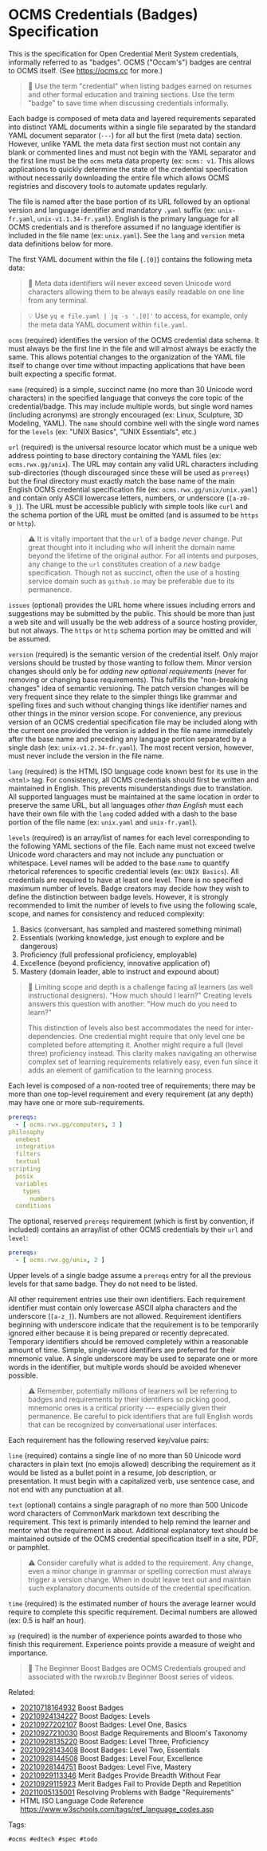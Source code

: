 # OCMS Credentials (Badges) Specification

This is the specification for Open Credential Merit System credentials,
informally referred to as "badges". OCMS ("Occam's") badges are central
to OCMS itself. (See <https://ocms.cc> for more.)

> 💬
> Use the term "credential" when listing badges earned on resumes and
> other formal education and training sections. Use the term "badge" to
> save time when discussing credentials informally.

Each badge is composed of meta data and layered requirements separated
into distinct YAML documents within a single file separated by the
standard YAML document separator (`---`) for all but the first (meta
data) section. However, unlike YAML the meta data first section must not
contain any blank or commented lines and must not begin with the YAML
separator and the first line must be the `ocms` meta data property (ex:
`ocms: v1`. This allows applications to quickly determine the state of
the credential specification without necessarily downloading the entire
file which allows OCMS registries and discovery tools to automate
updates regularly.

The file is named after the base portion of its URL followed by an
optional version and language identifier and mandatory `.yaml` suffix
(ex: `unix-fr.yaml`, `unix-v1.1.34-fr.yaml`). English is the primary
language for all OCMS credentials and is therefore assumed if no
language identifier is included in the file name (ex: `unix.yaml`). See
the `lang` and `version` meta data definitions below for more.

The first YAML document within the file (`.[0]`) contains the following
meta data:

> 💬
> Meta data identifiers will never exceed seven Unicode word characters
> allowing them to be always easily readable on one line from any
> terminal.

> 💡 
> Use `yq e file.yaml | jq -s '.[0]'` to access, for example, only the
> meta data YAML document within `file.yaml`.

`ocms` (required) identifies the version of the OCMS credential data
schema. It must always be the first line in the file and will almost
always be exactly the same. This allows potential changes to the
organization of the YAML file itself to change over time without
impacting applications that have been built expecting a specific format.

`name` (required) is a simple, succinct name (no more than 30 Unicode
word characters) in the specified language that conveys the core topic
of the credential/badge. This may include multiple words, but single
word names (including acronyms) are strongly encouraged (ex: Linux,
Sculpture, 3D Modeling, YAML). The `name` should combine well with the
single word names for the `levels` (ex: "UNIX Basics", "UNIX Essentials",
etc.)

`url` (required) is the universal resource locator which must be
a unique web address pointing to base directory containing the YAML
files (ex: `ocms.rwx.gg/unix`). The URL may contain any valid URL
characters including sub-directories (though discouraged since these
will be used as `prereqs`) but the final directory must exactly match
the base name of the main English OCMS credential specification file (ex:
`ocms.rwx.gg/unix/unix.yaml`) and contain only ASCII lowercase letters,
numbers, or underscore (`[a-z0-9_]`). The URL must be accessible
publicly with simple tools like `curl` and the schema portion of the URL
must be omitted (and is assumed to be `https` or `http`).

> ⚠️
> It is vitally important that the `url` of a badge *never* change. Put
> great thought into it including who will inherit the domain name
> beyond the lifetime of the original author. For all intents and
> purposes, any change to the `url` constitutes creation of a *new*
> badge specification. Though not as succinct, often the use of
> a hosting service domain such as `github.io` may be preferable due to
> its permanence.

`issues` (optional) provides the URL home where issues including errors
and suggestions may be submitted by the public. This should be more than
just a web site and will usually be the web address of a source hosting provider, but not always. The `https` or `http` schema portion may be omitted and will be assumed.

`version` (required) is the semantic version of the credential itself.
Only major versions should be trusted by those wanting to follow them.
Minor version changes should only be for *adding new optional
requirements* (never for removing or changing base requirements). This
fulfills the "non-breaking changes" idea of semantic versioning. The
patch version changes will be very frequent since they relate to the
simpler things like grammar and spelling fixes and such without changing
things like identifier names and other things in the minor version
scope. For convenience, any previous version of an OCMS credential
specification file may be included along with the current one provided
the version is added in the file name immediately after the base name
and preceding any language portion separated by a single dash (ex:
`unix-v1.2.34-fr.yaml`). The most recent version, however, must never
include the version in the file name.

`lang` (required) is the HTML ISO language code known best for its use
in the `<html>` tag. For consistency, all OCMS credentials should first
be written and maintained in English. This prevents misunderstandings
due to translation. All supported languages must be maintained at the
same location in order to preserve the same URL, but all languages
*other than English* must each have their own file with the `lang` coded
added with a dash to the base portion of the file name (ex: `unix.yaml`
and `unix-fr.yaml`).

`levels` (required) is an array/list of names for each level
corresponding to the following YAML sections of the file. Each name must
not exceed twelve Unicode word characters and may not include any
punctuation or whitespace. Level names will be added to the base `name`
to quantify rhetorical references to specific credential levels (ex:
`UNIX Basics`). All credentials are required to have at least one level.
There is no specified maximum number of levels. Badge creators may
decide how they wish to define the distinction between badge levels.
However, it is strongly recommended to limit the number of levels to
five using the following scale, scope, and names for consistency and
reduced complexity:

1. Basics (conversant, has sampled and mastered something minimal)
1. Essentials (working knowledge, just enough to explore and be dangerous) 
1. Proficiency (full professional proficiency, employable)
1. Excellence (beyond proficiency, innovative application of)
1. Mastery (domain leader, able to instruct and expound about)

> 💬
> Limiting scope and depth is a challenge facing all learners (as well
> instructional designers). "How much should I learn?" Creating levels
> answers this question with another: "How much do you need to learn?"
>
> This distinction of levels also best accommodates the need for
> inter-dependencies. One credential might require that only level one
> be completed before attempting it. Another might require a full (level
> three) proficiency instead. This clarity makes navigating an otherwise
> complex set of learning requirements relatively easy, even fun since
> it adds an element of gamification to the learning process.

Each level is composed of a non-rooted tree of requirements; there may
be more than one top-level requirement and every requirement (at any
depth) may have one or more sub-requirements.

```yaml
prereqs:
  - [ ocms.rwx.gg/computers, 3 ]
philosophy
  onebest
  integration
  filters
  textual
scripting
  posix
  variables
    types
      numbers
  conditions
```

The optional, reserved `prereqs` requirement (which is first by
convention, if included) contains an array/list of other OCMS
credentials by their `url` and `level`:

```yaml
prereqs:
  - [ ocms.rwx.gg/unix, 2 ]
```

Upper levels of a single badge assume a `prereqs` entry for all the
previous levels for that same badge. They do not need to be listed.

All other requirement entries use their own identifiers. Each
requirement identifier must contain only lowercase ASCII alpha
characters and the underscore (`[a-z_]`). Numbers are not allowed.
Requirement identifiers beginning with underscore indicate that the
requirement is to be temporarily ignored either because it is being
prepared or recently deprecated. Temporary identifiers should be
removed completely within a reasonable amount of time. Simple,
single-word identifiers are preferred for their mnemonic value. A single
underscore may be used to separate one or more words in the identifier,
but multiple words should be avoided whenever possible.

> ⚠️
> Remember, potentially millions of learners will be referring to badges
> and requirements by their identifiers so picking good, mnemonic ones
> is a critical priority --- especially given their permanence. Be
> careful to pick identifiers that are full English words that can be
> recognized by conversational user interfaces.

Each requirement has the following reserved key/value pairs:

`line` (required) contains a single line of no more than 50 Unicode word
characters in plain text (no emojis allowed) describing the requirement
as it would be listed as a bullet point in a resume, job description, or
presentation. It must begin with a capitalized verb, use sentence case,
and not end with any punctuation at all.

`text` (optional) contains a single paragraph of no more than 500
Unicode word characters of CommonMark markdown text describing the
requirement. This text is primarily intended to help remind the learner
and mentor what the requirement is about. Additional explanatory text
should be maintained outside of the OCMS credential specification itself
in a site, PDF, or pamphlet.

> ⚠️
> Consider carefully what is added to the requirement. Any change, even
> a minor change in grammar or spelling correction must always trigger
> a version change. When in doubt leave text out and maintain such
> explanatory documents outside of the credential specification.

`time` (required) is the estimated number of hours the average learner
would require to complete this specific requirement. Decimal numbers are
allowed (ex: 0.5 is half an hour).

`xp` (required) is the number of experience points awarded to those who
finish this requirement. Experience points provide a measure of weight
and importance.

> 💬
> The Beginner Boost Badges are OCMS Credentials grouped and associated
> with the rwxrob.tv Beginner Boost series of videos.

Related:
* [20210718164932](/20210718164932/) Boost Badges
* [20210924134227](/20210924134227/) Boost Badges: Levels
* [20210927202107](/20210927202107/) Boost Badges: Level One, Basics
* [20210927210030](/20210927210030/) Boost Badge Requirements and Bloom's Taxonomy
* [20210928135220](/20210928135220/) Boost Badges: Level Three, Proficiency
* [20210928143408](/20210928143408/) Boost Badges: Level Two, Essentials
* [20210928144508](/20210928144508/) Boost Badges: Level Four, Excellence
* [20210928144751](/20210928144751/) Boost Badges: Level Five, Mastery
* [20210929113346](/20210929113346/) Merit Badges Provide Breadth Without Fear
* [20210929115923](/20210929115923/) Merit Badges Fail to Provide Depth and Repetition
* [20211005135001](/20211005135001/) Resolving Problems with Badge "Requirements"
* HTML ISO Language Code Reference  
  <https://www.w3schools.com/tags/ref_language_codes.asp>

Tags:

    #ocms #edtech #spec #todo
